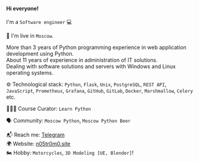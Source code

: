 #### Hi everyone!

I'm a `Software engineer` 💻

🌆 I'm live in `Moscow`.

More than 3 years of Python programming experience in web application development using Python.<br>
About 11 years of experience in administration of IT solutions.<br>
Dealing with software solutions and servers with Windows and Linux operating systems.<br>

⚙️ Technological stack: `Python`, `Flask`, `Unix`, `PostgreSQL`, `REST API`, `JavaScript`, `Prometheus`, `Grafana`, `GitHub`, `GitLab`, `Docker`, `Marshmallow`, `Celery` etc.

👨🏻‍🎓 Course Curator: `Learn Python`

🗣 Community: `Moscow Python`, `Moscow Python Beer`

📬 Reach me: [Telegram](https://t.me/n05tr0m0)<br />
🌍 Website: [n05tr0m0.site](https://n05tr0m0.site)<br />
🏍 Hobby: `Motorcycles`, `3D Modeling [UE, Blender]`!<br />
